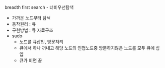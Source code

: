 breadth first search - 너비우선탐색
- 가까운 노드부터 탐색
- 동작원리 : 큐
- 구현방법 : 큐 자료구조
- sudo
  - 노드를 큐삽입, 방문처리
  - 큐에서 하나 꺼내고 해당 노드의 인접노드중 방문하지않은 노드를 모두 큐에 삽입
  - 큐가 비면 끝
